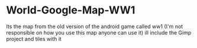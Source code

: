 # World-Google-Map-WW1
Its the map from the old version of the android game called ww1 (I'm not responsible on how you use this map anyone can use it) ill include the Gimp project and tiles with it
